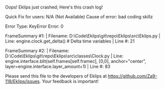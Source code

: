 Oops! Eklips just crashed;
Here's this crash log!

Quick Fix for users: N/A (Not Available)
Cause of error: bad coding skillz

Error Type: KeyError
Error: 0

FrameSummary #1:
  | Filename: D:\Code\Eklips\git\repo\Eklips\src\Eklips.py
  | Line: engine.clock.get_delta() # Delta time variables
  | Line #: 21

FrameSummary #2:
  | Filename: D:\Code\Eklips\git\repo\Eklips\src\classes\Clock.py
  | Line: engine.interface.blit(self.frames[self.framec], [0,0], anchor="center", layer=engine.interface.layer_amount+1)
  | Line #: 83


Please send this file to the developers of Eklips at https://github.com/Za9-118/Eklips/issues. 
Your feedback is important!